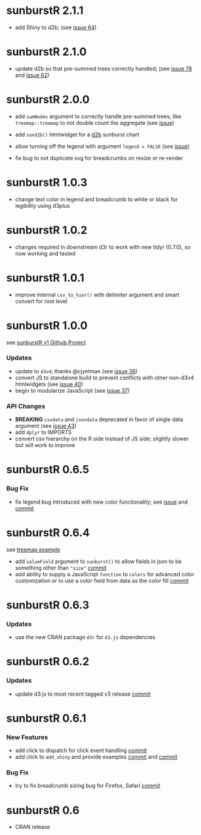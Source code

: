 # sunburstR 2.1.1

* add Shiny to d2b; (see [issue 64](https://github.com/timelyportfolio/sunburstR/issues/64))

# sunburstR 2.1.0

* update d2b so that pre-summed trees correctly handled; (see [issue 78](https://github.com/timelyportfolio/sunburstR/issues/78) and [issue 62](https://github.com/timelyportfolio/sunburstR/issues/62))

# sunburstR 2.0.0

* add `sumNodes` argument to correctly handle pre-summed trees, like `treemap::treemap` to not double count the aggregate (see [issue](https://github.com/timelyportfolio/sunburstR/issues/62))

* add `sund2b()` htmlwidget for a [d2b](http://www.d2bjs.org/) sunburst chart

* allow turning off the legend with argument `legend = FALSE` (see [issue](https://github.com/timelyportfolio/sunburstR/issues/61))

* fix bug to not duplicate svg for breadcrumbs on resize or re-render

# sunburstR 1.0.3

* change text color in legend and breadcrumb to white or black for legibility using d3plus

# sunburstR 1.0.2

* changes required in downstream d3r to work with new tidyr (0.7.0), so now working and tested

# sunburstR 1.0.1

* improve internal `csv_to_hier()` with delimiter argument and smart convert for root level

# sunburstR 1.0.0

see [sunburstR v1 Github Project](https://github.com/timelyportfolio/sunburstR/projects/1)

### Updates

* update to `d3v4`; thanks @cjyetman (see [issue 36](https://github.com/timelyportfolio/sunburstR/issues/36))
* convert JS to standalone build to prevent conflicts with other non-d3v4 htmlwidgets (see [issue 40](https://github.com/timelyportfolio/sunburstR/issues/40))
* begin to modularize JavaScript (see [issue 37](https://github.com/timelyportfolio/sunburstR/issues/37))


### API Changes

* **BREAKING** `csvdata` and `jsondata` deprecated in favor of single data argument (see [issue 43](https://github.com/timelyportfolio/sunburstR/issues/43))
* add `dplyr` to IMPORTS
* convert csv hierarchy on the R side instead of JS side;  slightly slower but will work to improve

# sunburstR 0.6.5

### Bug Fix

* fix legend bug introduced with new color functionality; see [issue](https://github.com/timelyportfolio/sunburstR/issues/34) and [commit](https://github.com/timelyportfolio/sunburstR/commit/635ec7cd755d8d3ae417a402be65833725551cdf)

# sunburstR 0.6.4

see [treemap example](https://github.com/timelyportfolio/sunburstR/blob/master/inst/examples/example_treemap.R)

* add `valueField` argument to `sunburst()` to allow fields in json
    to be something other than `"size"` [commit](https://github.com/timelyportfolio/sunburstR/commit/52bfc78cbfb1a8083584370aace863b674b53e32)
* add ability to supply a JavaScript `function` to `colors` for
    advanced color customization or to use a color field from data
    as the color fill [commit](https://github.com/timelyportfolio/sunburstR/commit/4499a7c2bd5e57b729fbe2c562f1ef9932143f10)

# sunburstR 0.6.3

### Updates

* use the new CRAN package `d3r` for `d3.js` dependencies

# sunburstR 0.6.2

### Updates

* update d3.js to most recent tagged v3 release [commit](https://github.com/timelyportfolio/sunburstR/commit/5af0b29f08fad5e9ea8e28fb2c4e6eb9f09d1887)

# sunburstR 0.6.1

### New Features

* add click to dispatch for click event handling [commit](https://github.com/timelyportfolio/sunburstR/commit/d3239b42f7dc29dcbe9456523bccd601e25f0a20)
* add click to `add_shiny` and provide examples [commit](https://github.com/timelyportfolio/sunburstR/commit/d3239b42f7dc29dcbe9456523bccd601e25f0a20) and [commit](https://github.com/timelyportfolio/sunburstR/commit/4f72b6e9c12d23ff24f40828747ccbdce9ce075b)

### Bug Fix

* try to fix breadcrumb sizing bug for Firefox, Safari [commit](https://github.com/timelyportfolio/sunburstR/pull/24/commits/d3239b42f7dc29dcbe9456523bccd601e25f0a20)


# sunburstR 0.6

* CRAN release



